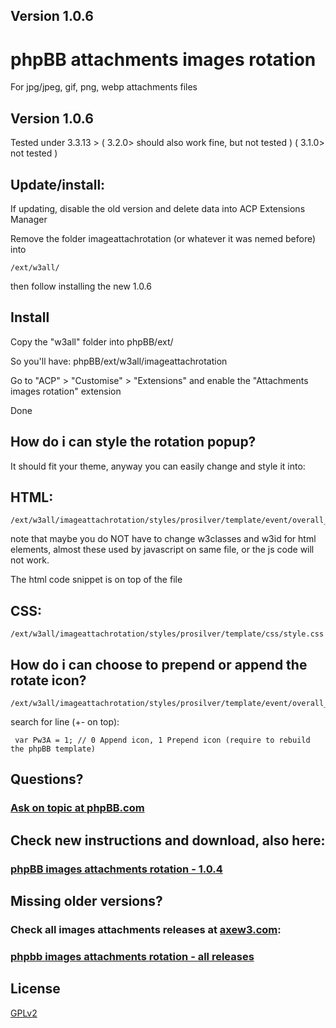 ## Version 1.0.6

# phpBB attachments images rotation
For jpg/jpeg, gif, png, webp attachments files
## Version 1.0.6

Tested under 3.3.13 > ( 3.2.0> should also work fine, but not tested ) ( 3.1.0> not tested )

## Update/install: 

If updating, disable the old version and delete data into ACP Extensions Manager

Remove the folder imageattachrotation (or whatever it was nemed before) into
    
    /ext/w3all/

then follow installing the new 1.0.6

## Install

Copy the "w3all" folder into phpBB/ext/

So you'll have: phpBB/ext/w3all/imageattachrotation

Go to "ACP" > "Customise" > "Extensions" and enable the "Attachments images rotation" extension

Done

## How do i can style the rotation popup?

It should fit your theme, anyway you can easily change and style it into:

## HTML:
    
    /ext/w3all/imageattachrotation/styles/prosilver/template/event/overall_footer_body_after.html

note that maybe you do NOT have to change w3classes and w3id for html elements, almost these used by javascript on same file, or the js code will not work.

The html code snippet is on top of the file

## CSS:

    /ext/w3all/imageattachrotation/styles/prosilver/template/css/style.css


## How do i can choose to prepend or append the rotate icon?

    /ext/w3all/imageattachrotation/styles/prosilver/template/event/overall_footer_body_after.html

search for line (+- on top): 

     var Pw3A = 1; // 0 Append icon, 1 Prepend icon (require to rebuild the phpBB template)
     

## Questions?
### [Ask on topic at phpBB.com](https://www.phpbb.com/community/viewtopic.php?f=456&t=2569976 "phpBB.com help topic")

## Check new instructions and download, also here:
### [phpBB images attachments rotation - 1.0.4](https://www.axew3.com/w3/forums/viewtopic.php?f=20&t=1639 "phpbb images attachments rotation")

## Missing older versions?
### Check all images attachments releases at [axew3.com](https://www.axew3.com):
### [phpbb images attachments rotation - all releases](https://www.axew3.com/w3/forums/viewtopic.php?f=20&t=1580 "phpbb images attachments rotation")


## License

[GPLv2](license.txt)



